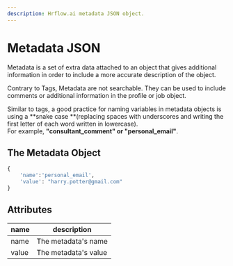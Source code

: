 ```yaml
---
description: Hrflow.ai metadata JSON object.
---
```


# Metadata JSON

Metadata is a set of extra data attached to an object that gives additional information in order to include a more accurate description of the object.

Contrary to Tags, Metadata are not searchable. They can be used to include comments or additional information in the profile or job object.

Similar to tags, a good practice for naming variables in metadata objects is using a **snake case **(replacing spaces with underscores and writing the first letter of each word written in lowercase). \
For example, **"consultant\_comment" **or** "personal\_email"**.

## The Metadata Object

```python
{
    'name':'personal_email',
    'value': "harry.potter@gmail.com"
}
```

## Attributes

| name  | description          |
| ----- | -------------------- |
| name  | The metadata's name  |
| value | The metadata's value |
